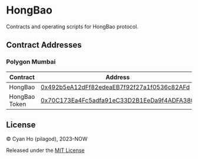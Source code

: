 # HongBao

Contracts and operating scripts for HongBao protocol.

## Contract Addresses

### Polygon Mumbai

| Contract      | Address                                                                                                                         |
| ------------- | ------------------------------------------------------------------------------------------------------------------------------- |
| HongBao       | [0x492b5eA12dFf82edeaEB7f92f27a1f0536c82AFd](https://mumbai.polygonscan.com/address/0x492b5eA12dFf82edeaEB7f92f27a1f0536c82AFd) |
| HongBao Token | [0x70C173Ea4Fc5adfa91eC33D2B1EeDa9f4ADFA380](https://mumbai.polygonscan.com/address/0x70C173Ea4Fc5adfa91eC33D2B1EeDa9f4ADFA380) |

## License

© Cyan Ho (pilagod), 2023-NOW

Released under the [MIT License](https://github.com/pilagod/hongbao/blob/main/LICENSE)
